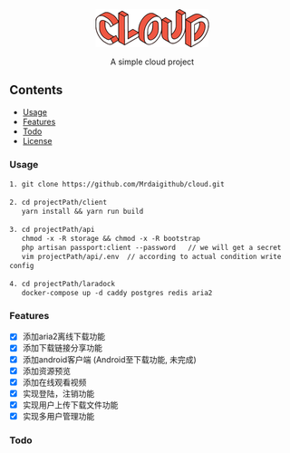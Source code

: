 <div align="center">
    <img src=".\android\app\src\main\res\drawable\logo_200dp.png">
    <p align="center">
        <p>A simple cloud project</p>
        <!-- <a href="#"> -->
            <!-- <b>Explore Demos »</b> -->
        <!-- </a> -->
    </p>
</div>

## Contents

* [Usage](#usage)
* [Features](#features)
* [Todo](#todo)
* [License](./LICENSE)

### Usage

    1. git clone https://github.com/Mrdaigithub/cloud.git
    
    2. cd projectPath/client
       yarn install && yarn run build
    
    3. cd projectPath/api
       chmod -x -R storage && chmod -x -R bootstrap
       php artisan passport:client --password   // we will get a secret
       vim projectPath/api/.env  // according to actual condition write config
    
    4. cd projectPath/laradock
       docker-compose up -d caddy postgres redis aria2

### Features

- [x] 添加aria2离线下载功能
- [x] 添加下载链接分享功能
- [x] 添加android客户端 (Android至下载功能, 未完成)
- [x] 添加资源预览
- [x] 添加在线观看视频
- [x] 实现登陆，注销功能
- [x] 实现用户上传下载文件功能
- [x] 实现多用户管理功能

### Todo
